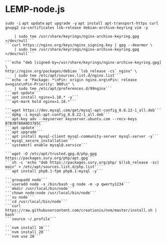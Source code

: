 # LEMP-node.js
```sudo -i```
```apt update```
```apt upgrade -y```
```apt install apt-transport-https curl gnupg2 ca-certificates lsb-release debian-archive-keyring vim -y```
```curl https://nginx.org/keys/nginx_signing.key | gpg --dearmor \
    | sudo tee /usr/share/keyrings/nginx-archive-keyring.gpg >/dev/null```
```curl https://nginx.org/keys/nginx_signing.key | gpg --dearmor \
    | sudo tee /usr/share/keyrings/nginx-archive-keyring.gpg >/dev/null```

```echo "deb [signed-by=/usr/share/keyrings/nginx-archive-keyring.gpg] \
http://nginx.org/packages/debian `lsb_release -cs` nginx" \
    | sudo tee /etc/apt/sources.list.d/nginx.list```
```echo -e "Package: *\nPin: origin nginx.org\nPin: release o=nginx\nPin-Priority: 900\n" \
    | sudo tee /etc/apt/preferences.d/99nginx```
```apt update```
```apt install nginx=1.18.* -y```
```apt-mark hold nginx=1.18.*```

```wget https://dev.mysql.com/get/mysql-apt-config_0.8.22-1_all.deb```
```dpkg -i mysql-apt-config_0.8.22-1_all.deb```
```apt-key adv --keyserver keyserver.ubuntu.com --recv-keys B7B3B788A8D3785C```
```apt update```
```apt upgrade```
```apt install mysql-client mysql-community-server mysql-server -y```
```mysql_secure_installation```
```systemctl enable mysql@.service```

```wget -O /etc/apt/trusted.gpg.d/php.gpg https://packages.sury.org/php/apt.gpg```
```sh -c 'echo "deb https://packages.sury.org/php/ $(lsb_release -sc) main" > /etc/apt/sources.list.d/php.list'```
```apt install php8.1-fpm php8.1-mysql -y```

```groupadd node```
```useradd node -s /bin/bash -g node -m -p qwerty1234```
```mkdir /usr/local/bin/node```
```chown node:node /usr/local/bin/node```
```su node```
```cd /usr/local/bin/node```
```curl https://raw.githubusercontent.com/creationix/nvm/master/install.sh | bash```
```source ~/.profile```

```nvm install 16```
```nvm install 20```
```nvm use 20```
